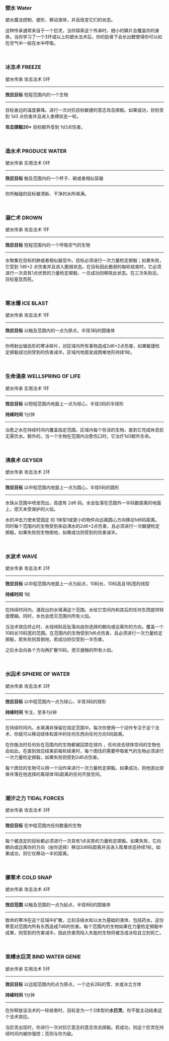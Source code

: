 ### 塑水 Water

塑水魔法控制、塑形、移动液体，并且改变它们的状态。

这种传承通常来自于一个巨灵，当你探索这个传承时，细小的鳞片会覆盖你的身体。当你学习了一个3环或以上的塑水法术后，你的肋骨下会长出鳃使得你可以如在空气中一般在水中呼吸。

 

### 冰冻术 **FREEZE**

塑水传承 攻击法术 0环

------------------------------------------------------------------------

**效应目标** 短程范围内的一个生物

------------------------------------------------------------------------

目标身边的温度暴降。进行一次对抗目标敏捷的意志攻击掷骰。如果成功，目标受到
1d3 点伤害并且进入束缚状态一轮。

**攻击掷骰20+** 目标额外受到 1d3点伤害。

 

### 造水术 **PRODUCE WATER**

塑水传承 实用法术 0环

------------------------------------------------------------------------

**效应目标** 触及范围内的一个杯子、碗或者相似容器

------------------------------------------------------------------------

你所触碰的目标被清新、干净的水所填满。

 

### 溺亡术 **DROWN**

塑水传承 攻击法术 1环

------------------------------------------------------------------------

**效应目标** 短程范围内的一个呼吸空气的生物

------------------------------------------------------------------------

水聚集在目标的肺或者相似器官中。目标必须进行一次力量检定掷骰；如果失败，它受到
1d6+2
点伤害并且进入脆弱状态。在目标因此脆弱的每轮结束时，它必须进行一次具有1点优势的力量检定掷骰，一旦成功则移除此状态。在三次失败后，目标窒息而死。

 

### 寒冰爆 **ICE BLAST**

塑水传承 攻击法术 1环

------------------------------------------------------------------------

**效应目标** 以触及范围内的一点为原点，半径3码的圆锥体

------------------------------------------------------------------------

你喷射出锯齿形的寒冰碎片，对区域内所有事物造成2d6+2点伤害，如果敏捷检定掷骰成功则受到的伤害减半。区域内地面变成困难地形持续1轮。

 

### 生命涌泉 **WELLSPRING OF LIFE**

塑水传承 实用法术 1环

------------------------------------------------------------------------

**效应目标** 以短程范围内地面上一点为球心，半径2码的半球形

**持续时间** 1分钟

------------------------------------------------------------------------

治愈之水在持续时间内覆盖指定范围。区域内每个存活的生物，直到它完成休息前无需饮水。额外的，当一个生物在范围内治愈伤口时，它治疗1d3额外生命。

 

### 沸泉术 **GEYSER**

塑水传承 攻击法术 2环

------------------------------------------------------------------------

**效应目标** 以中程范围内地面上一点为圆心，半径5码的圆形

------------------------------------------------------------------------

水珠从范围中喷发而出，高度有 2d6
码。水会坠落在范围外一半码数距离的地面上，熄灭未受保护的火焰。

水的冲击力使未受固定 的
1体型1或更小的物件向远离圆心方向移动1d6码距离。同时每个范围内的生物受到来自沸水的2d6+2点伤害，且必须进行一次敏捷检定掷骰。如果失败则生物倒地，如果成功则受到的伤害减半。

 

### 水波术 **WAVE**

塑水传承 攻击法术 2环

------------------------------------------------------------------------

**效应目标** 以中程范围内地面上一点为起点，10码长、10码高且1码宽的线型

**持续时间** 1轮

------------------------------------------------------------------------

在持续时间内，涌现出的水填满这个范围。水给它空间内和其后的任何东西提供轻度模糊。同时，水也会熄灭范围内所有火焰。

当法术效应终止时，水线倾斜且坠落向由你选择的朝向或远离你的方向，覆盖一个10码长10码宽的范围。在范围内的生物受到1d6点伤害，且必须进行一次力量检定掷骰，若失败则其倒地，若成功则仅受到一半伤害。

之后水会向各个方向再扩散10码，熄灭接触的所有火焰。

 

### 水囚术 **SPHERE OF WATER**

塑水传承 攻击法术 3环

------------------------------------------------------------------------

**效应目标** 以中程范围内一点为球心，半径3码的球形

**持续时间** 专注，至多1分钟

------------------------------------------------------------------------

在持续时间内，水填满并保留在指定范围中。每次你使用一个动作专注于这个法术，你就可以移动球体和其中的任何东西向任何方向5码距离。

在你施法时任何处在范围内的生物都被囚禁在球内
，任何进去球体空间的生物也会如此。在直到效应结束前每轮结束时，每个困住的需要呼吸氧气的生物必须进行一次力量检定掷骰，如果失败则受到2d6点伤害。

每个困住的生物可以用一个动作来进行一次力量检定掷骰。如果成功，则他游出球体并落在他选择的离球体1码距离的任何开放空间。

 

### 潮汐之力 **TIDAL FORCES**

塑水传承 攻击法术 3环

------------------------------------------------------------------------

**效应目标** 在中程范围内任何数量的生物

------------------------------------------------------------------------

每个被选定的目标都必须进行一次具有1点劣势的力量检定掷骰。如果失败，它向朝向或远离你的方向（由你选择）移动2d6码距离并且进入眩晕状态持续1轮。如果成功，则它仅移动一半的距离。

 

### 骤寒术 **COLD SNAP**

塑水传承 攻击法术 4环

------------------------------------------------------------------------

**效应范围** 以触及范围的一点为起点，半径8码的圆锥体

------------------------------------------------------------------------

致命的寒冷在这个区域中扩散，立刻冻结水和以水为基础的液体，包括药水。这份寒意对范围内所有东西造成7d6的伤害。每个范围内的生物如果在力量检定掷骰中成果，则受到的伤害减半。因此伤害而陷入失能的生物将被冻成冰柱且立刻死亡。

 

### 束缚水巨灵 **BIND WATER GENIE**

塑水传承 实用法术 5环

------------------------------------------------------------------------

**效应目标** 以远程范围内的点为原点，一个边长2码的雪、水或冰立方体

**持续时间** 1分钟

------------------------------------------------------------------------

在你释放该法术的一轮结束时，目标变为一个2体型的**水巨灵**。你不能主动结束这个法术效应。

当巨灵出现时，你进行一次对抗它意志的意志攻击掷骰。若成功，则这个巨灵在持续时间内被你强控；否则与你为敌。
